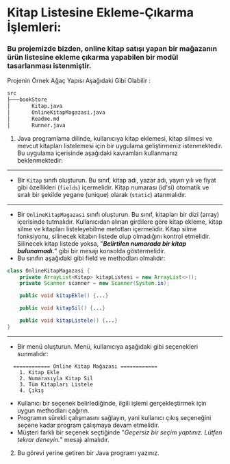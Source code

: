 # Kitap Listesine Ekleme-Çıkarma İşlemleri:
### Bu projemizde bizden, online kitap satışı yapan bir mağazanın ürün listesine ekleme çıkarma yapabilen bir modül tasarlanması istenmiştir. 

Projenin Örnek Ağaç Yapısı Aşağıdaki Gibi Olabilir :
```markdown
src
├───bookStore
│       Kitap.java
│       OnlineKitapMagazasi.java
│       Readme.md
│       Runner.java
```

1. Java programlama dilinde, kullanıcıya kitap eklemesi, kitap silmesi ve mevcut kitapları listelemesi için bir uygulama geliştirmeniz istenmektedir. Bu uygulama içerisinde aşağıdaki kavramları kullanmanız beklenmektedir:
--- 
- Bir `Kitap` sınıfı oluşturun. Bu sınıf, kitap adı, yazar adı, yayın yılı ve fiyat gibi özellikleri (`fields`) içermelidir. Kitap numarası (id'si) otomatik ve sıralı bir şekilde yegane (unique) olarak (`static`) atanmalıdır.
---
- Bir `OnlineKitapMagazasi` sınıfı oluşturun. Bu sınıf, kitapları bir dizi (array) içerisinde tutmalıdır. Kullanıcıdan alınan girdilere göre kitap ekleme, kitap silme ve kitapları listeleyebilme metotları içermelidir. Kitap silme fonksiyonu, silinecek kitabın listede olup olmadığını kontrol etmelidir. Silinecek kitap listede yoksa, "_**Belirtilen numarada bir kitap bulunamadı.**_" gibi bir mesajı konsolda göstermelidir. 
- Bu sınıfın aşağıdaki gibi field ve methodları olmalıdır:
```java
class OnlineKitapMagazasi {
    private ArrayList<Kitap> kitapListesi = new ArrayList<>();
    private Scanner scanner = new Scanner(System.in);

    public void kitapEkle() {...}

    public void kitapSil() {...}

    public void kitapListele() {...}
}
```
---
- Bir menü oluşturun. Menü, kullanıcıya aşağıdaki gibi seçenekleri sunmalıdır:
```
  ============ Online Kitap Mağazası ============
    1. Kitap Ekle
    2. Numarasıyla Kitap Sil
    3. Tüm Kitapları Listele
    4. Çıkış
```
- Kullanıcı bir seçenek belirlediğinde, ilgili işlemi gerçekleştirmek için uygun methodları çağırın.
- Programın sürekli çalışmasını sağlayın, yani kullanıcı çıkış seçeneğini seçene kadar program çalışmaya devam etmelidir.
- Müşteri farklı bir seçenek seçtiğinde "_Geçersiz bir seçim yaptınız. Lütfen tekrar deneyin._" mesajı almalıdır.
2. Bu görevi yerine getiren bir Java programı yazınız.
